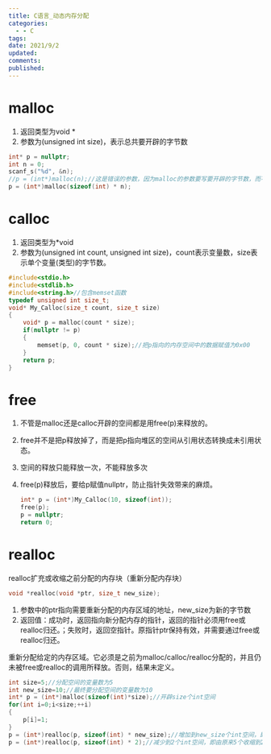 ```yaml
---
title: C语言_动态内存分配
categories:
  - - C
tags: 
date: 2021/9/2
updated: 
comments: 
published:
---
```

# malloc

1. 返回类型为void *
2. 参数为(unsigned int size)，表示总共要开辟的字节数

```c
int* p = nullptr;
int n = 0;
scanf_s("%d", &n);
//p = (int*)malloc(n);//这是错误的参数，因为malloc的参数要写要开辟的字节数，而不是以变量数为单位。
p = (int*)malloc(sizeof(int) * n);
```



# calloc

1. 返回类型为*void
2. 参数为(unsigned int count, unsigned int size)，count表示变量数，size表示单个变量(类型)的字节数。

```c
#include<stdio.h>
#include<stdlib.h>
#include<string.h>//包含memset函数
typedef unsigned int size_t;
void* My_Calloc(size_t count, size_t size)
{
    void* p = malloc(count * size);
    if(nullptr != p)
    {
        memset(p, 0, count * size);//把p指向的内存空间中的数据赋值为0x00
    }
    return p;
}
```

# free

1. 不管是malloc还是calloc开辟的空间都是用free(p)来释放的。

2. free并不是把p释放掉了，而是把p指向堆区的空间从引用状态转换成未引用状态。

3. 空间的释放只能释放一次，不能释放多次

4. free(p)释放后，要给p赋值nullptr，防止指针失效带来的麻烦。

   ```c
   int* p = (int*)My_Calloc(10, sizeof(int));
   free(p);
   p = nullptr;
   return 0;
   ```

   

# realloc

realloc扩充或收缩之前分配的内存块（重新分配内存块）

```c
void *realloc(void *ptr, size_t new_size);
```
1. 参数中的ptr指向需要重新分配的内存区域的地址，new_size为新的字节数
2. 返回值：成功时，返回指向新分配内存的指针，返回的指针必须用free或realloc归还。；失败时，返回空指针。原指针ptr保持有效，并需要通过free或realloc归还。

重新分配给定的内存区域。它必须是之前为malloc/calloc/realloc分配的，并且仍未被free或realloc的调用所释放。否则，结果未定义。

```c
int size=5;//分配空间的变量数为5
int new_size=10;//最终要分配空间的变量数为10
int* p = (int*)malloc(sizeof(int)*size);//开辟size个int空间
for(int i=0;i<size;++i)
{
    p[i]=1;
}
p = (int*)realloc(p, sizeof(int) * new_size);//增加到new_size个int空间，即由原来5个扩充到10个
p = (int*)realloc(p, sizeof(int) * 2);//减少到2个int空间，即由原来5个收缩到2个
```

